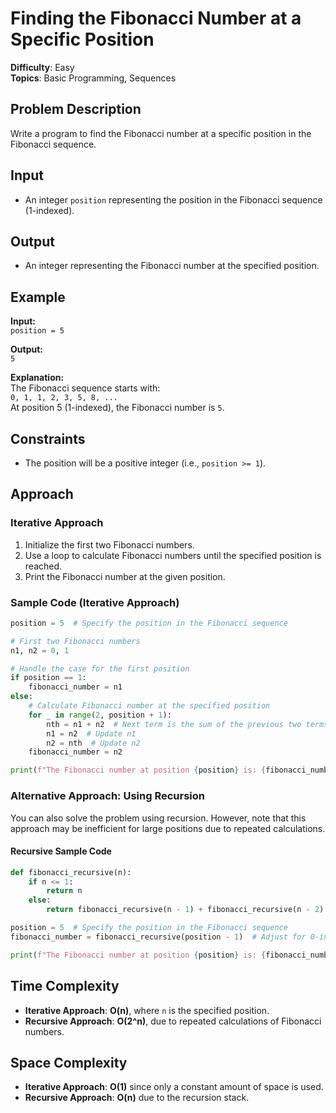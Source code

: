 # Finding the Fibonacci Number at a Specific Position

**Difficulty**: Easy  
**Topics**: Basic Programming, Sequences

## Problem Description

Write a program to find the Fibonacci number at a specific position in the Fibonacci sequence.

## Input

- An integer `position` representing the position in the Fibonacci sequence (1-indexed).

## Output

- An integer representing the Fibonacci number at the specified position.

## Example

**Input:**  
`position = 5`

**Output:**  
`5`

**Explanation:**  
The Fibonacci sequence starts with:  
`0, 1, 1, 2, 3, 5, 8, ...`  
At position 5 (1-indexed), the Fibonacci number is `5`.

## Constraints

- The position will be a positive integer (i.e., `position >= 1`).

## Approach

### Iterative Approach

1. Initialize the first two Fibonacci numbers.
2. Use a loop to calculate Fibonacci numbers until the specified position is reached.
3. Print the Fibonacci number at the given position.

### Sample Code (Iterative Approach)

```python
position = 5  # Specify the position in the Fibonacci sequence

# First two Fibonacci numbers
n1, n2 = 0, 1

# Handle the case for the first position
if position == 1:
    fibonacci_number = n1
else:
    # Calculate Fibonacci number at the specified position
    for _ in range(2, position + 1):
        nth = n1 + n2  # Next term is the sum of the previous two terms
        n1 = n2  # Update n1
        n2 = nth  # Update n2
    fibonacci_number = n2

print(f"The Fibonacci number at position {position} is: {fibonacci_number}")  # Output: 5
```

### Alternative Approach: Using Recursion

You can also solve the problem using recursion. However, note that this approach may be inefficient for large positions due to repeated calculations.

#### Recursive Sample Code

```python
def fibonacci_recursive(n):
    if n <= 1:
        return n
    else:
        return fibonacci_recursive(n - 1) + fibonacci_recursive(n - 2)

position = 5  # Specify the position in the Fibonacci sequence
fibonacci_number = fibonacci_recursive(position - 1)  # Adjust for 0-indexing

print(f"The Fibonacci number at position {position} is: {fibonacci_number}")  # Output: 5
```

## Time Complexity

- **Iterative Approach**: **O(n)**, where `n` is the specified position.
- **Recursive Approach**: **O(2^n)**, due to repeated calculations of Fibonacci numbers.

## Space Complexity

- **Iterative Approach**: **O(1)** since only a constant amount of space is used.
- **Recursive Approach**: **O(n)** due to the recursion stack.

